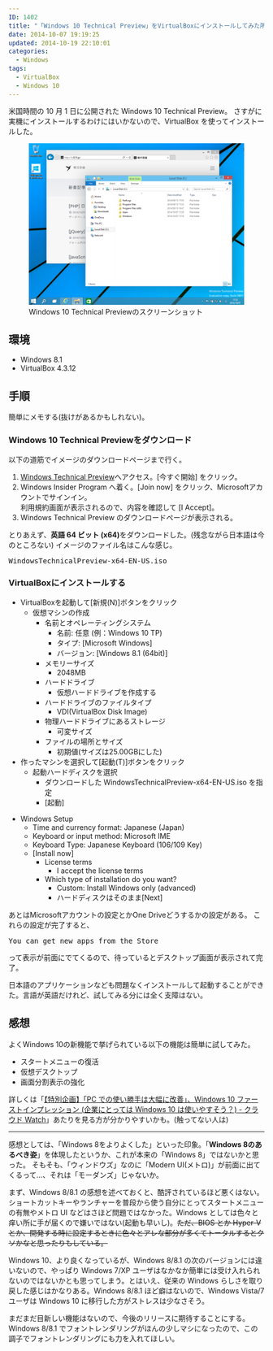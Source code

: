 ```yaml
---
ID: 1402
title: "「Windows 10 Technical Preview」をVirtualBoxにインストールしてみた所感"
date: 2014-10-07 19:19:25
updated: 2014-10-19 22:10:01
categories:
  - Windows
tags:
  - VirtualBox
  - Windows 10
---
```


米国時間の 10 月 1 日に公開された Windows 10 Technical Preview。
さすがに実機にインストールするわけにはいかないので、VirtualBox を使ってインストールした。

<!--more-->
<figure>
<img src="images/Windows_10_Technical_Preview.png" alt="Windows 10 Technical Preview" />
<figcaption>Windows 10 Technical Previewのスクリーンショット</figcaption>
</figure>

<h2>環境</h2>
<ul>
  <li>Windows 8.1
  <li>VirtualBox 4.3.12
</ul>

<h2>手順</h2>
簡単にメモする(抜けがあるかもしれない)。

<h3>Windows 10 Technical Previewをダウンロード</h3>
以下の道筋でイメージのダウンロードページまで行く。
<ol>
 <li><a href="http://windows.microsoft.com/ja-jp/windows/preview" target="_blank">Windows Technical Preview</a>へアクセス。[今すぐ開始] をクリック。</li>
 <li>Windows Insider Program へ着く。[Join now] をクリック、Microsoftアカウントでサインイン。<br>利用規約画面が表示されるので、内容を確認して [I Accept]。</li>
 <li>Windows Technical Preview のダウンロードページが表示される。</li>
</ol>
<!-- http://windows.microsoft.com/ja-jp/windows/preview-download -->

とりあえず、<b>英語 64 ビット (x64)</b>をダウンロードした。(残念ながら日本語は今のところない)
イメージのファイル名はこんな感じ。

<pre>WindowsTechnicalPreview-x64-EN-US.iso</pre>

<h3>VirtualBoxにインストールする</h3>
<ul>
<li>VirtualBoxを起動して[新規(N)]ボタンをクリック
  <ul>
  <li>仮想マシンの作成
    <ul>
    <li>名前とオペレーティングシステム
      <ul>
      <li>名前: 任意 (例：Windows 10 TP)</li>
      <li>タイプ: [Microsoft Windows]</li>
      <li>バージョン: [Windows 8.1 (64bit)]</li>
      </ul>
    </li>
    <li>メモリーサイズ
      <ul>
      <li>2048MB</li>
      </ul>
    </li>
    <li>ハードドライブ
      <ul>
      <li>仮想ハードドライブを作成する</li>
      </ul>
    </li>
    <li>ハードドライブのファイルタイプ
      <ul>
      <li>VDI(VirtualBox Disk Image)</li>
      </ul>
    </li>
    <li>物理ハードドライブにあるストレージ
      <ul>
      <li>可変サイズ</li>
      </ul>
    </li>
    <li>ファイルの場所とサイズ
      <ul>
      <li>初期値(サイズは25.00GBにした)</li>
      </ul>
    </li>
    </ul>
  </li>
  </ul>
</li>
<li>作ったマシンを選択して[起動(T)]ボタンをクリック
  <ul>
  <li>起動ハードディスクを選択
    <ul>
    <li>ダウンロードした WindowsTechnicalPreview-x64-EN-US.iso を指定</li>
    <li>[起動]</li>
    </ul>
  </li>
  </ul>
</li>
</ul>
<ul>
<li>Windows Setup
  <ul>
  <li>Time and currency format: Japanese (Japan)</li>
  <li>Keyboard or input method: Microsoft IME</li>
  <li>Keyboard Type: Japanese Keyboard (106/109 Key)</li>
  <li>[Install now]
    <ul>
    <li>License terms 
      <ul>
      <li>I accept the license terms</li>
      </ul>
    </li>
    <li>Which type of installation do you want?
      <ul>
      <li>Custom: Install Windows only (advanced)</li>
      <li>ハードディスクはそのまま[Next]</li>
      </ul>
    </li>
    </ul>
  </li>
  </ul>
</li>
</ul>
あとはMicrosoftアカウントの設定とかOne Driveどうするかの設定がある。
これらの設定が完了すると、<pre>You can get new apps from the Store</pre>って表示が前面にでてくるので、待っているとデスクトップ画面が表示されて完了。

日本語のアプリケーションなども問題なくインストールして起動することができた。言語が英語だけれど、試してみる分には全く支障はない。

<h2>感想</h2>
よくWindows 10の新機能で挙げられている以下の機能は簡単に試してみた。
<ul>
 <li>スタートメニューの復活</li>
 <li>仮想デスクトップ</li>
 <li>画面分割表示の強化</li>
</ul>

詳しくは「<a href="http://cloud.watch.impress.co.jp/docs/special/20141007_670072.html" target="_blank">【特別企画】「PC での使い勝手は大幅に改善」、Windows 10 ファーストインプレッション (企業にとっては Windows 10 は使いやすそう？) - クラウド Watch</a>」あたりを見る方が分かりやすいかも。(触ってない人は)

<hr>
感想としては、「Windows 8をよりよくした」といった印象。「<strong>Windows 8のあるべき姿</strong>」を体現したというか、これが本来の「Windows 8」ではないかと思った。
<span class="text-muted">そもそも、「ウィンドウズ」なのに「Modern UI(メトロ)」が前面に出てくるって…、それは「モーダンズ」じゃないか。</span>

まず、Windows 8/8.1 の感想を述べておくと、酷評されているほど悪くはない。ショートカットキーやランチャーを普段から使う自分にとってスタートメニューの有無やメトロ UI などはさほど問題ではなかった。Windows としては色々と痒い所に手が届くので嫌いではない(起動も早いし)。<s>ただ、BIOS とか Hyper-V とか、開発する時に設定するときに色々とアレな部分が多くてトータルするとクソかなと思ったりもしている。</s>

Windows 10、より良くなっているが、Windows 8/8.1 の次のバージョンには違いないので、やっぱり Windows 7/XP ユーザはなかなか簡単には受け入れられないのではないかとも思ってしまう。とはいえ、従来の Windows らしさを取り戻した感じはかなりある。Windows 8/8.1 ほど癖はないので、Windows Vista/7 ユーザは Windows 10 に移行した方がストレスは少なさそう。

まだまだ目新しい機能はないので、今後のリリースに期待することにする。
Windows 8/8.1 でフォントレンダリングがほんの少しマシになったので、この調子でフォントレンダリングにも力を入れてほしい。
